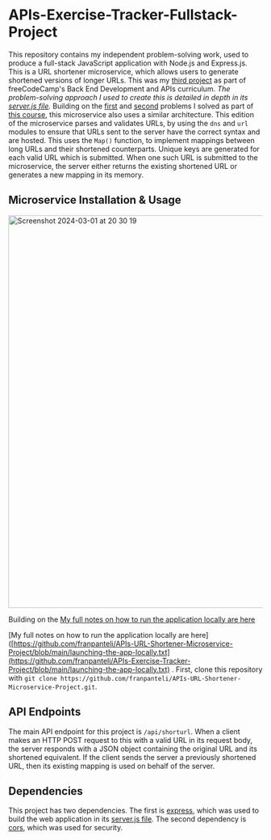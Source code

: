 # APIs-Exercise-Tracker-Fullstack-Project

This repository contains my independent problem-solving work, used to produce a full-stack JavaScript application with Node.js and Express.js. This is a URL shortener microservice, which allows users to generate shortened versions of longer URLs. This was my [third project](https://www.freecodecamp.org/learn/back-end-development-and-apis/back-end-development-and-apis-projects/url-shortener-microservice) as part of freeCodeCamp's Back End Development and APIs curriculum. *The problem-solving approach I used to create this is detailed in depth in its [server.js file](https://github.com/franpanteli/APIs-URL-Shortener-Microservice-Project/blob/main/server.js).* Building on the [first](https://github.com/franpanteli/APIs-Timestamp-Microservice-Project) and [second](https://github.com/franpanteli/APIs-Request-Header-Parser-Microservice-Project) problems I solved as part of [this course](https://www.freecodecamp.org/learn/back-end-development-and-apis/#mongodb-and-mongoose), this microservice also uses a similar architecture. This edition of the microservice parses and validates URLs, by using the `dns` and `url` modules to ensure that URLs sent to the server have the correct syntax and are hosted. This uses the `Map()` function, to implement mappings between long URLs and their shortened counterparts. Unique keys are generated for each valid URL which is submitted. When one such URL is submitted to the microservice, the server either returns the existing shortened URL or generates a new mapping in its memory.

## Microservice Installation & Usage
<img width="777" alt="Screenshot 2024-03-01 at 20 30 19" src="https://github.com/franpanteli/APIs-Exercise-Tracker-Fullstack-Project/assets/131474705/9f015c99-c72a-4c66-a309-8773856a3071">

Building on the [My full notes on how to run the application locally are here](https://github.com/franpanteli/APIs-URL-Shortener-Microservice-Project/blob/main/launching-the-app-locally.txt)


[My full notes on how to run the application locally are here]([https://github.com/franpanteli/APIs-URL-Shortener-Microservice-Project/blob/main/launching-the-app-locally.txt](https://github.com/franpanteli/APIs-Exercise-Tracker-Project/blob/main/launching-the-app-locally.txt) . First, clone this repository with `git clone https://github.com/franpanteli/APIs-URL-Shortener-Microservice-Project.git`.

## API Endpoints

The main API endpoint for this project is `/api/shorturl`. When a client makes an HTTP POST request to this with a valid URL in its request body, the server responds with a JSON object containing the original URL and its shortened equivalent. If the client sends the server a previously shortened URL, then its existing mapping is used on behalf of the server.

## Dependencies

This project has two dependencies. The first is [express](https://www.npmjs.com/package/express), which was used to build the web application in its [server.js file](https://github.com/franpanteli/APIs-Request-Header-Parser-Microservice-Project/blob/main/server.js). The second dependency is [cors](https://www.npmjs.com/package/cors), which was used for security.
